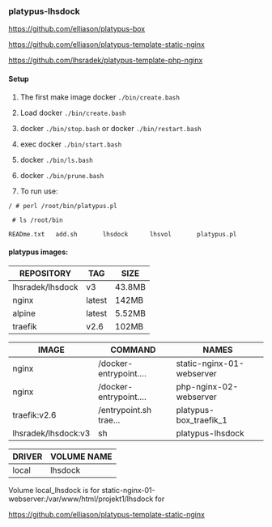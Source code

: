 ### platypus-lhsdock

https://github.com/elliason/platypus-box

https://github.com/elliason/platypus-template-static-nginx

https://github.com/lhsradek/platypus-template-php-nginx

#### Setup

1) The first make image docker ```./bin/create.bash```

2) Load docker ```./bin/create.bash```

3) docker ```./bin/stop.bash```
   or 
   docker ```./bin/restart.bash```

4) exec docker ```./bin/start.bash```

5) docker ```./bin/ls.bash```

6) docker ```./bin/prune.bash```

7) To run use:

```/ # perl /root/bin/platypus.pl```

``` # ls /root/bin```

```READme.txt   add.sh       lhsdock      lhsvol       platypus.pl```


#### platypus images:


| REPOSITORY       |  TAG      | SIZE 
| ---------------- | --------- | ----
| lhsradek/lhsdock | v3        | 43.8MB
| nginx            | latest    | 142MB
| alpine           | latest    | 5.52MB
| traefik          | v2.6      | 102MB

| IMAGE               | COMMAND   | NAMES
| ------------------- | --------- | ------
| nginx               | /docker-entrypoint.… | static-nginx-01-webserver
| nginx               | /docker-entrypoint.… | php-nginx-02-webserver
| traefik:v2.6        | /entrypoint.sh trae… | platypus-box_traefik_1
| lhsradek/lhsdock:v3 | sh                   | platypus-lhsdock

| DRIVER    | VOLUME NAME
| --------- | -----------
| local     | lhsdock

Volume local_lhsdock is for static-nginx-01-webserver:/var/www/html/projekt1/lhsdock for

https://github.com/elliason/platypus-template-static-nginx
